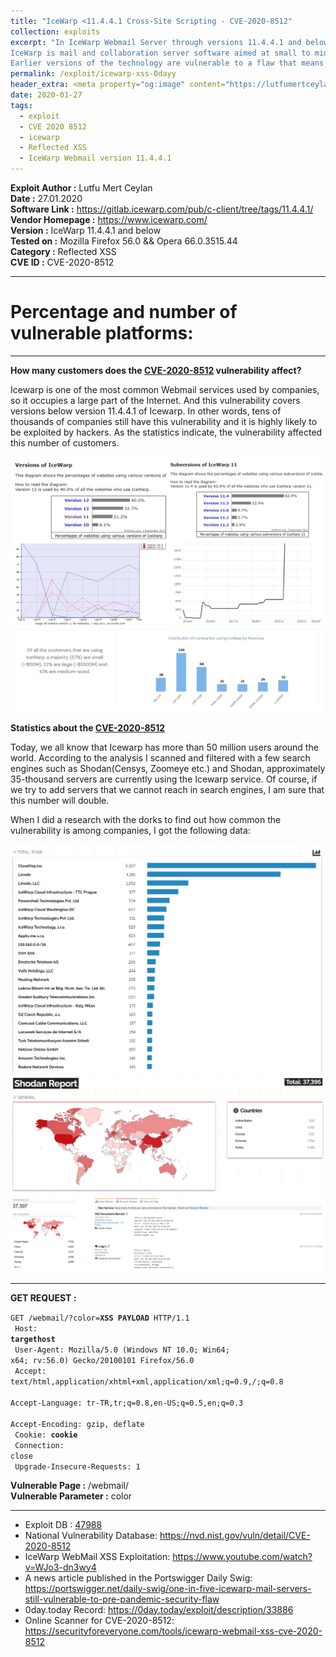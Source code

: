 ```yaml
---
title: "IceWarp <11.4.4.1 Cross-Site Scripting - CVE-2020-8512"
collection: exploits
excerpt: "In IceWarp Webmail Server through versions 11.4.4.1 and below, there is XSS in the /webmail/ color parameter.<br><br>
IceWarp is mail and collaboration server software aimed at small to mid-range businesses and as an alternative to services such as Microsoft Exchange. The XSS vulnerability in question was resolved in 11.4.4.1 of IceWarp.<br><br>
Earlier versions of the technology are vulnerable to a flaw that means an attacker can use an XSS loophole the /WebMail/ color parameter to send a malicious script to unsuspecting admins or users."
permalink: /exploit/icewarp-xss-0dayy
header_extra: <meta property="og:image" content="https://lutfumertceylan.com.tr/images/stats0.jpg" />
date: 2020-01-27
tags:
  - exploit
  - CVE 2020 8512
  - icewarp
  - Reflected XSS
  - IceWarp Webmail version 11.4.4.1
---
```


**Exploit Author :** Lutfu Mert Ceylan  
**Date :** 27.01.2020  
**Software Link :** https://gitlab.icewarp.com/pub/c-client/tree/tags/11.4.4.1/  
**Vendor Homepage :** https://www.icewarp.com/ <br>
**Version :** IceWarp 11.4.4.1 and below  
**Tested on :** Mozilla Firefox 56.0 && Opera 66.0.3515.44  
**Category :** Reflected XSS  
**CVE ID :** CVE-2020-8512  

<hr>

# Percentage and number of vulnerable platforms:
<hr>

**How many customers does the <u>CVE-2020-8512</u> vulnerability affect?**

Icewarp is one of the most common Webmail services used by companies, so it occupies a large part of the Internet. And this vulnerability covers versions below version 11.4.4.1 of Icewarp. In other words, tens of thousands of companies still have this vulnerability and it is highly likely to be exploited by hackers. As the statistics indicate, the vulnerability affected this number of customers.

<img src="/images/icewarp-stats.jpg"/>

**Statistics about the <u>CVE-2020-8512</u>**

Today, we all know that Icewarp has more than 50 million users around the world. According to the analysis I scanned and filtered with a few search engines such as Shodan(Censys, Zoomeye etc.) and Shodan, approximately 35-thousand servers are currently using the Icewarp service. Of course, if we try to add servers that we cannot reach in search engines, I am sure that this number will double. 

When I did a research with the dorks to find out how common the vulnerability is among companies, I got the following data:

<img src="/images/icewarp-shodan.png">
<img src="/images/icewarp-shodan0.png">
<img src="/images/icewarp-shodan1.png">

<hr>

<b>GET REQUEST :</b><br>

<code>GET /webmail/?color=<b>XSS PAYLOAD</b> HTTP/1.1<br>
Host: <b>targethost</b><br> 
User-Agent: Mozilla/5.0 (Windows NT 10.0; Win64; x64; rv:56.0) Gecko/20100101 Firefox/56.0<br> 
Accept: text/html,application/xhtml+xml,application/xml;q=0.9,*/*;q=0.8<br> 
Accept-Language: tr-TR,tr;q=0.8,en-US;q=0.5,en;q=0.3<br> 
Accept-Encoding: gzip, deflate<br> 
Cookie: <b>cookie</b><br> 
Connection: close<br> 
Upgrade-Insecure-Requests: 1</code>

**Vulnerable Page :**
/webmail/<br> 
**Vulnerable Parameter :**
color

--------

<ul>
<li>Exploit DB : <a href="https://www.exploit-db.com/exploits/47988">47988</a></li>
<li>National Vulnerability Database: <a href="https://nvd.nist.gov/vuln/detail/CVE-2020-8512">https://nvd.nist.gov/vuln/detail/CVE-2020-8512</a></li>
<li>IceWarp WebMail XSS Exploitation: <a href="https://www.youtube.com/watch?v=WJo3-dn3wy4">https://www.youtube.com/watch?v=WJo3-dn3wy4</a></li>
<li>A news article published in the Portswigger Daily Swig: <a href="https://portswigger.net/daily-swig/one-in-five-icewarp-mail-servers-still-vulnerable-to-pre-pandemic-security-flaw">https://portswigger.net/daily-swig/one-in-five-icewarp-mail-servers-still-vulnerable-to-pre-pandemic-security-flaw</a></li>
<li>0day.today Record: <a href="https://0day.today/exploit/description/33886">https://0day.today/exploit/description/33886</a></li>
<li>Online Scanner for CVE-2020-8512: <a href="https://securityforeveryone.com/tools/icewarp-webmail-xss-cve-2020-8512">https://securityforeveryone.com/tools/icewarp-webmail-xss-cve-2020-8512</a></li>
<ul>
